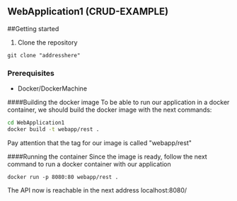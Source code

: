 ## WebApplication1 (CRUD-EXAMPLE)

##Getting started

1. Clone the repository
```
git clone "addresshere"
```

### Prerequisites
* Docker/DockerMachine

####Building the docker image
To be able to run our application in a docker container, we should build the docker image with the next commands:
```sh
cd WebApplication1
docker build -t webapp/rest .
```
Pay attention that the tag for our image is called "webapp/rest"

####Running the container
Since the image is ready, follow the next command to run a docker container with our application
```
docker run -p 8080:80 webapp/rest .
```

The API now is reachable in the next address localhost:8080/